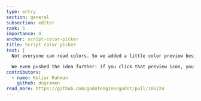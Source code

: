```yaml
---
type: entry
section: general
subsection: editor
rank: 5
importance: 4
anchor: script-color-picker
title: Script color picker
text: |
  Not everyone can read colors. So we added a little color preview besides every `Color` values.

  We even pushed the idea further: if you click that preview icon, you can edit the value on the spot using a color picker.
contributors:
  - name: Koliur Rahman
    github: dugramen
read_more: https://github.com/godotengine/godot/pull/105724
---
```


